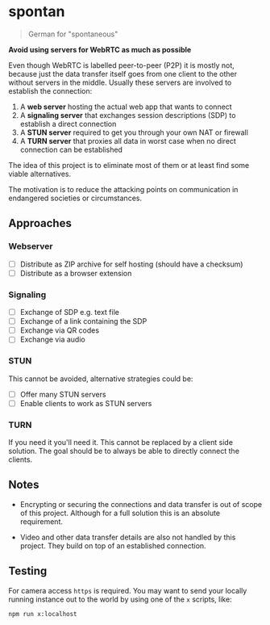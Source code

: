 # spontan

> German for "spontaneous"

**Avoid using servers for WebRTC as much as possible**

Even though WebRTC is labelled peer-to-peer (P2P) it is mostly not, because just the data transfer itself goes 
from one client to the other without servers in the middle. Usually these servers are involved to establish the connection:

1. A **web server** hosting the actual web app that wants to connect
2. A **signaling server** that exchanges session descriptions (SDP) to establish a direct connection
3. A **STUN server** required to get you through your own NAT or firewall 
4. A **TURN server** that proxies all data in worst case when no direct connection can be established

The idea of this project is to eliminate most of them or at least find some viable alternatives. 

The motivation is to reduce the attacking points on communication in endangered societies or circumstances.

## Approaches

### Webserver

- [ ] Distribute as ZIP archive for self hosting (should have a checksum)
- [ ] Distribute as a browser extension

### Signaling

- [ ] Exchange of SDP e.g. text file
- [ ] Exchange of a link containing the SDP
- [ ] Exchange via QR codes
- [ ] Exchange via audio   

### STUN

This cannot be avoided, alternative strategies could be:

- [ ] Offer many STUN servers
- [ ] Enable clients to work as STUN servers 

### TURN 

If you need it you'll need it. This cannot be replaced by a client side solution. The goal should be to always be able to directly connect the clients.

## Notes

- Encrypting or securing the connections and data transfer is out of scope of this project. Although for a full solution this is an absolute requirement.

- Video and other data transfer details are also not handled by this project. They build on top of an established connection. 

## Testing

For camera access `https` is required. You may want to send your locally running instance out to the world by using one of the `x` scripts, like:

```shell script
npm run x:localhost
```

